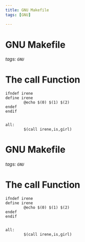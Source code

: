 ```yaml
---
title: GNU Makefile
tags: [GNU]

---
```


# GNU Makefile
###### tags: `GNU`

# The call Function
```
ifndef irene
define irene
        @echo $(0) $(1) $(2)
endef
endif


all:
        $(call irene,is,girl)
```
# GNU Makefile
###### tags: `GNU`

# The call Function
```
ifndef irene
define irene
        @echo $(0) $(1) $(2)
endef
endif


all:
        $(call irene,is,girl)
```
